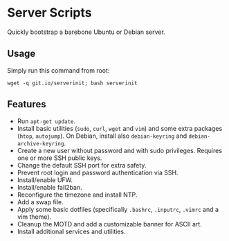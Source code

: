 # Server Scripts
Quickly bootstrap a barebone Ubuntu or Debian server. 

## Usage
Simply run this command from root:

    wget -q git.io/serverinit; bash serverinit

## Features

* Run `apt-get update`.
* Install basic utilities (`sudo`, `curl`, `wget` and `vim`) and some extra packages (`htop`, `autojump`). On Debian, install also `debian-keyring` and `debian-archive-keyring`.
* Create a new user without password and with sudo privileges. Requires one or more SSH public keys.
* Change the default SSH port for extra safety.
* Prevent root login and password authentication via SSH.
* Install/enable UFW.
* Install/enable fail2ban.
* Reconfigure the timezone and install NTP.
* Add a swap file.
* Apply some basic dotfiles (specifically `.bashrc`, `.inputrc`, `.vimrc` and a vim theme).
* Cleanup the MOTD and add a customizable banner for ASCII art.
* Install additional services and utilities.
